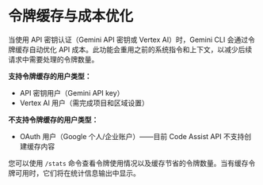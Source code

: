 # 令牌缓存与成本优化

当使用 API 密钥认证（Gemini API 密钥或 Vertex AI）时，Gemini CLI 会通过令牌缓存自动优化 API 成本。此功能会重用之前的系统指令和上下文，以减少后续请求中需要处理的令牌数量。

**支持令牌缓存的用户类型：**

- API 密钥用户（Gemini API key）
- Vertex AI 用户（需完成项目和区域设置）

**不支持令牌缓存的用户类型：**

- OAuth 用户（Google 个人/企业账户）——目前 Code Assist API 不支持创建缓存内容

您可以使用 `/stats` 命令查看令牌使用情况以及缓存节省的令牌数量。当有缓存令牌可用时，它们将在统计信息输出中显示。